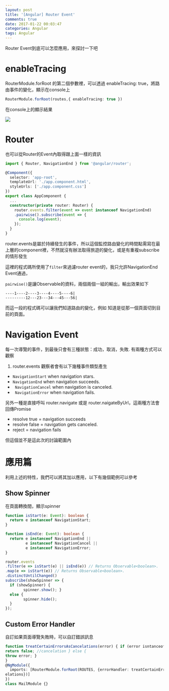 ```yaml
---
layout: post
title: '[Angular] Router Event'
comments: true
date: 2017-01-22 00:03:47
categories: Angular
tags: Angular
---
```


Router Event到底可以怎麼應用，來探討一下吧

<!-- more -->

# enableTracing

 RouterModule.forRoot 的第二個參數裡，可以透過 enableTracing: true，將路由事件的變化，顯示在console上

```typescript
RouterModule.forRoot(routes,{ enableTracing: true })
```

在console上的顯示結果

![](https://c1.staticflickr.com/1/613/32449847065_d060e8e4bf_o.png)

# Router

也可以從Router的Event內取得跟上面一樣的資訊

```typescript
import { Router, NavigationEnd } from '@angular/router';

@Component({
  selector: 'app-root',
  templateUrl: './app.component.html',
  styleUrls: ['./app.component.css']
})
export class AppComponent {
  ...
  constructor(private router: Router) {
    router.events.filter(event => event instanceof NavigationEnd)
    .pairwise().subscribe(event => {
      console.log(event);
    });
  }
}

```

router.events是屬於持續發生的事件，所以這個監控路由變化的時間點需寫在最上層的component裡，不然就沒有辦法取得旅遊的變化，或是有重複subscribe的情形發生

這裡的程式碼所使用了`filter`來過濾router event的，我只允許NavigationEnd Event通過，

`pairwise()`是讓Observable的資料，兩個兩個一組的輸出，輸出效果如下

```text
----1----2----3----4----5----6|
---------12---23---34---45---56|
```

而這一段的程式碼可以讓我們知道路由的變化，例如 知道是從那一個頁面切到目前的頁面。

# Navigation Event

每一次導覽的事件，到最後只會有三種狀態：成功，取消，失敗. 有兩種方式可以觀察

1. router.events 觀察者會有以下幾種事件類型產生

- `NavigationStart` when navigation stars.
- `NavigationEnd` when navigation succeeds.
- ` NavigationCancel` when navigation is canceled.
- ` NavigationError` when navigation fails.

另外一種是直接呼叫 router.navigate 或是 router.naigateByUrl，這兩種方法會回傳Promise

- resolve true = navigation succeeds
- resolve false = navigation gets canceled.
- reject = navigation fails

但這個並不是這此次的討論範圍內

# 應用篇

利用上述的特性，我們可以將其加以應用，以下有幾個範例可以參考

## Show Spinner

在頁面轉換間，顯示spinner

```typescript
function isStart(e: Event): boolean { 
  return e instanceof NavigationStart;
}

function isEnd(e: Event): boolean {
  return e instanceof NavigationEnd ||
         e instanceof NavigationCancel || 
         e instanceof NavigationError;
}
```

```typescript
router.events
.filter(e => isStart(e) || isEnd(e)) // Returns Observable<boolean>.
.map(e => isStart(e)) // Returns Observable<boolean>.
.distinctUntilChanged() 
subscribe(showSpinner => { 
  if (showSpinner) {
		spinner.show(); } 
  else {
        spinner.hide();
  }
});
```

## Custom Error Handler

自訂如果頁面導覽失敗時，可以自訂錯誤訊息

```typescript
function treatCertainErrorsAsCancelations(error) { if (error isntanceof CancelException) {
return false; //cancelation } else {
throw error; }
}
@NgModule({
  imports: [RouterModule.forRoot(ROUTES, {errorHandler: treatCertainErrorsAsCanc\
elations})]
})
class MailModule {}
```

